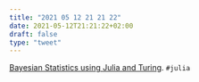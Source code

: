 ```yaml
---
title: "2021 05 12 21 21 22"
date: 2021-05-12T21:21:22+02:00
draft: false
type: "tweet"
---
```

[Bayesian Statistics using Julia and Turing](https://storopoli.io/Bayesian-Julia/). `#julia`

